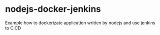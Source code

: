 # nodejs-docker-jenkins
Example how to dockerizate application written by nodejs and use jenkins to CICD
